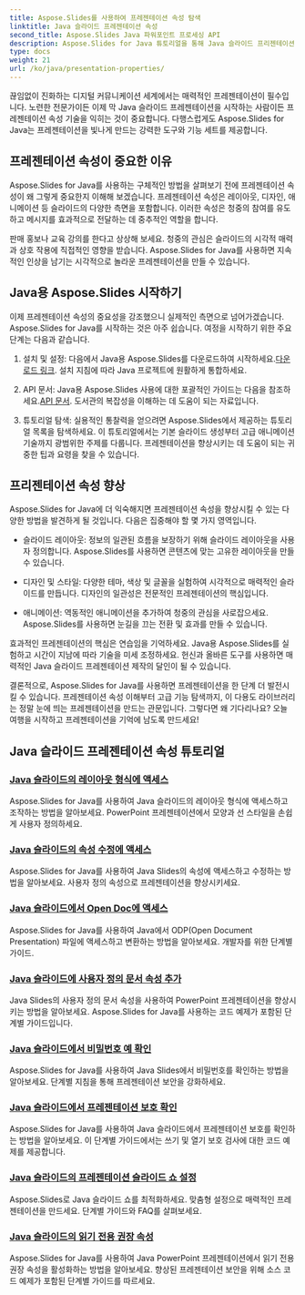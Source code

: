 ```yaml
---
title: Aspose.Slides를 사용하여 프레젠테이션 속성 탐색
linktitle: Java 슬라이드 프레젠테이션 속성
second_title: Aspose.Slides Java 파워포인트 프로세싱 API
description: Aspose.Slides for Java 튜토리얼을 통해 Java 슬라이드 프리젠테이션 속성을 향상시키는 방법을 알아보세요. 동적 프레젠테이션을 위한 팁과 요령을 알아보세요.
type: docs
weight: 21
url: /ko/java/presentation-properties/
---
```


끊임없이 진화하는 디지털 커뮤니케이션 세계에서는 매력적인 프레젠테이션이 필수입니다. 노련한 전문가이든 이제 막 Java 슬라이드 프레젠테이션을 시작하는 사람이든 프레젠테이션 속성 기술을 익히는 것이 중요합니다. 다행스럽게도 Aspose.Slides for Java는 프레젠테이션을 빛나게 만드는 강력한 도구와 기능 세트를 제공합니다.

## 프레젠테이션 속성이 중요한 이유

Aspose.Slides for Java를 사용하는 구체적인 방법을 살펴보기 전에 프레젠테이션 속성이 왜 그렇게 중요한지 이해해 보겠습니다. 프레젠테이션 속성은 레이아웃, 디자인, 애니메이션 등 슬라이드의 다양한 측면을 포함합니다. 이러한 속성은 청중의 참여를 유도하고 메시지를 효과적으로 전달하는 데 중추적인 역할을 합니다.

판매 홍보나 교육 강의를 한다고 상상해 보세요. 청중의 관심은 슬라이드의 시각적 매력과 상호 작용에 직접적인 영향을 받습니다. Aspose.Slides for Java를 사용하면 지속적인 인상을 남기는 시각적으로 놀라운 프레젠테이션을 만들 수 있습니다.

## Java용 Aspose.Slides 시작하기

이제 프레젠테이션 속성의 중요성을 강조했으니 실제적인 측면으로 넘어가겠습니다. Aspose.Slides for Java를 시작하는 것은 아주 쉽습니다. 여정을 시작하기 위한 주요 단계는 다음과 같습니다.

1.  설치 및 설정: 다음에서 Java용 Aspose.Slides를 다운로드하여 시작하세요.[다운로드 링크](https://releases.aspose.com/slides/java/). 설치 지침에 따라 Java 프로젝트에 원활하게 통합하세요.

2.  API 문서: Java용 Aspose.Slides 사용에 대한 포괄적인 가이드는 다음을 참조하세요.[API 문서](https://reference.aspose.com/slides/java/). 도서관의 복잡성을 이해하는 데 도움이 되는 자료입니다.

3. 튜토리얼 탐색: 실용적인 통찰력을 얻으려면 Aspose.Slides에서 제공하는 튜토리얼 목록을 탐색하세요. 이 튜토리얼에서는 기본 슬라이드 생성부터 고급 애니메이션 기술까지 광범위한 주제를 다룹니다. 프레젠테이션을 향상시키는 데 도움이 되는 귀중한 팁과 요령을 찾을 수 있습니다.

## 프리젠테이션 속성 향상

Aspose.Slides for Java에 더 익숙해지면 프레젠테이션 속성을 향상시킬 수 있는 다양한 방법을 발견하게 될 것입니다. 다음은 집중해야 할 몇 가지 영역입니다.

- 슬라이드 레이아웃: 정보의 일관된 흐름을 보장하기 위해 슬라이드 레이아웃을 사용자 정의합니다. Aspose.Slides를 사용하면 콘텐츠에 맞는 고유한 레이아웃을 만들 수 있습니다.

- 디자인 및 스타일: 다양한 테마, 색상 및 글꼴을 실험하여 시각적으로 매력적인 슬라이드를 만듭니다. 디자인의 일관성은 전문적인 프레젠테이션의 핵심입니다.

- 애니메이션: 역동적인 애니메이션을 추가하여 청중의 관심을 사로잡으세요. Aspose.Slides를 사용하면 눈길을 끄는 전환 및 효과를 만들 수 있습니다.

효과적인 프레젠테이션의 핵심은 연습임을 기억하세요. Java용 Aspose.Slides를 실험하고 시간이 지남에 따라 기술을 미세 조정하세요. 헌신과 올바른 도구를 사용하면 매력적인 Java 슬라이드 프레젠테이션 제작의 달인이 될 수 있습니다.

결론적으로, Aspose.Slides for Java를 사용하면 프레젠테이션을 한 단계 더 발전시킬 수 있습니다. 프레젠테이션 속성 이해부터 고급 기능 탐색까지, 이 다용도 라이브러리는 정말 눈에 띄는 프레젠테이션을 만드는 관문입니다. 그렇다면 왜 기다리나요? 오늘 여행을 시작하고 프레젠테이션을 기억에 남도록 만드세요!

## Java 슬라이드 프레젠테이션 속성 튜토리얼
### [Java 슬라이드의 레이아웃 형식에 액세스](./access-layout-formats-in-java-slides/)
Aspose.Slides for Java를 사용하여 Java 슬라이드의 레이아웃 형식에 액세스하고 조작하는 방법을 알아보세요. PowerPoint 프레젠테이션에서 모양과 선 스타일을 손쉽게 사용자 정의하세요.
### [Java 슬라이드의 속성 수정에 액세스](./access-modifying-properties-in-java-slides/)
Aspose.Slides for Java를 사용하여 Java Slides의 속성에 액세스하고 수정하는 방법을 알아보세요. 사용자 정의 속성으로 프레젠테이션을 향상시키세요.
### [Java 슬라이드에서 Open Doc에 액세스](./access-open-doc-in-java-slides/)
Aspose.Slides for Java를 사용하여 Java에서 ODP(Open Document Presentation) 파일에 액세스하고 변환하는 방법을 알아보세요. 개발자를 위한 단계별 가이드.
### [Java 슬라이드에 사용자 정의 문서 속성 추가](./add-custom-document-properties-in-java-slides/)
Java Slides의 사용자 정의 문서 속성을 사용하여 PowerPoint 프레젠테이션을 향상시키는 방법을 알아보세요. Aspose.Slides for Java를 사용하는 코드 예제가 포함된 단계별 가이드입니다.
### [Java 슬라이드에서 비밀번호 예 확인](./check-password-example-in-java-slides/)
Aspose.Slides for Java를 사용하여 Java Slides에서 비밀번호를 확인하는 방법을 알아보세요. 단계별 지침을 통해 프레젠테이션 보안을 강화하세요.
### [Java 슬라이드에서 프레젠테이션 보호 확인](./check-presentation-protection-in-java-slides/)
Aspose.Slides for Java를 사용하여 Java 슬라이드에서 프레젠테이션 보호를 확인하는 방법을 알아보세요. 이 단계별 가이드에서는 쓰기 및 열기 보호 검사에 대한 코드 예제를 제공합니다.
### [Java 슬라이드의 프레젠테이션 슬라이드 쇼 설정](./presentation-slide-show-setup-in-java-slides/)
Aspose.Slides로 Java 슬라이드 쇼를 최적화하세요. 맞춤형 설정으로 매력적인 프레젠테이션을 만드세요. 단계별 가이드와 FAQ를 살펴보세요.
### [Java 슬라이드의 읽기 전용 권장 속성](./read-only-recommended-properties-in-java-slides/)
Aspose.Slides for Java를 사용하여 Java PowerPoint 프레젠테이션에서 읽기 전용 권장 속성을 활성화하는 방법을 알아보세요. 향상된 프레젠테이션 보안을 위해 소스 코드 예제가 포함된 단계별 가이드를 따르세요.